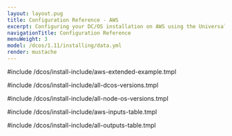 ```yaml
---
layout: layout.pug
title: Configuration Reference - AWS
excerpt: Configuring your DC/OS installation on AWS using the Universal Installer
navigationTitle: Configuration Reference
menuWeight: 3
model: /dcos/1.11/installing/data.yml
render: mustache
---
```

#include /dcos/install-include/aws-extended-example.tmpl

#include /dcos/install-include/all-dcos-versions.tmpl

#include /dcos/install-include/all-node-os-versions.tmpl

#include /dcos/install-include/aws-inputs-table.tmpl

#include /dcos/install-include/all-outputs-table.tmpl